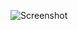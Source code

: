 ![Screenshot](https://raw.githubusercontent.com/Cryakl/Ultimate-RAT-Collection/refs/heads/main/PixelRAT/Screenshot.png)
